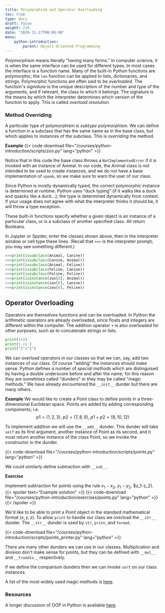 ```yaml
---
title: Polymorphism and Operator Overloading
toc: true
type: docs
draft: false
weight: 220
date: "2020-11-17T00:00:00"
menu:
    python-introduction:
        parent: Object-Oriented Programming
---
```


_Polymorphism_ means literally "having many forms."  In computer science, it is when the same interface can be used for different types.  In most cases the interface is a function name.  Many of the built-in Python functions are polymorphic; the `len` function can be applied to lists, dictionaries, and strings. Polymorphic functions are often said to be _overloaded_.  The function's _signature_ is the unique description of the number and type of the arguments, and if relevant, the class to which it belongs.  The signature is the means by which the interpreter determines which version of the function to apply. This is called _overload resolution_.

### Method Overriding

A particular type of polymorphism is _subtype polymorphism_.  We can define a function in a subclass that has the same name as in the base class, but which applies to instances of the subclass.   This is _overriding_ the method.  

**Example**
{{< code-download file="/courses/python-introduction/scripts/zoo.py" lang="python" >}}

Notice that in this code the base class throws a `NotImplementedError` if it is invoked with an instance of Animal.  In our code, the Animal class is not intended to be used to create instances, and we do not have a base implementation of `speak`, so we make sure to warn the user of our class.

Since Python is mostly dynamically typed, the correct polymorphic instance is determined  at runtime.
Python uses “duck typing” (if it walks like a duck and quacks like a duck...);  the type is determined dynamically from context.  If your usage does not agree with what the interpreter thinks it should be, it will throw a type exception.

These built-in functions specify whether a given object is an instance of a particular class, or is a subclass of another specified class. All return Booleans.

In Jupyter or Spyder, enter the classes shown above, then in the interpreter window or cell type these lines.  (Recall that `>>>` is the interpreter prompt; you may see something different.)
```python
>>>print(issubclass(Animal, Canine))
>>>print(issubclass(Canine, Animal))
>>>print(issubclass(Animal, Feline))
>>>print(issubclass(Feline, Canine))
>>>print(issubclass(Feline, Feline))
>>>print(isinstance(zoo[0], Animal))
>>>print(isinstance(zoo[0], Canine))
>>>print(isinstance(zoo[0], Feline))
```

## Operator Overloading

Operators are themselves functions and can be overloaded.  In Python the arithmetic operators are already overloaded, since floats and integers are different within the computer.  The addition operator `+` is also overloaded for other purposes, such as to concatenate strings or lists.

```python
print(1+2)
print(1.+2.)
print("1"+"2")
```

We can overload operators in our classes so that we can, say, add two instances of our class.  Of course "adding" the instances should make sense. Python defines a number of _special methods_ which are distinguised by having a double underscore before and after the name; for this reason they are sometimes called "dunders" or they may be called "magic methods."  We have already encountered the `__init__` dunder but there are many others.

**Example**
We would like to create a Point class to define points in a three-dimensional Euclidean space.  Points are added by adding corresponding components; i.e.
$$
p1=(1,2,3),\  p2=(7,8,9),\ p1+p2=(8,10,12)
$$

To implement addition we will use the `__add__` dunder.  This dunder will take `self` as its first argument, another instance of Point as its second, and it must return another instance of the class Point, so we invoke the constructor in the dunder.

{{< code-download file="/courses/python-introduction/scripts/points.py" lang="python" >}}

We could similarly define subtraction with `__sub__`.

**Exercise**

Implement subtraction for points using the rule $x_1-x_2$, $y_1-y_2$, $z_1-z_2).
{{< spoiler text="Example solution" >}}
{{< code-download file="/courses/python-introduction/exercises/points.py" lang="python" >}}
{{< /spoiler >}}

We'd like to be able to print a Point object in the standard mathematical format $(x,y,z)$.  To allow `print` to handle our class we overload the `__str__` dunder.  The `__str__` dunder is used by `str`, `print`, and `format`.  

{{< code-download file="/courses/python-introduction/scripts/points_printer.py" lang="python" >}}

There are many other dunders we can use in our classes.  Multiplication and division don't make sense for points, but they can be defined with `__mul__` and `__truediv__` respectively.

If we define the comparison dunders then we can invoke `sort` on our class instances.

A list of the most widely used magic methods is [here](https://python-course.eu/oop/magic-methods.php).

### Resources

A longer discussion of OOP in Python is available [here](https://www.python-course.eu/python3_object_oriented_programming.php).
